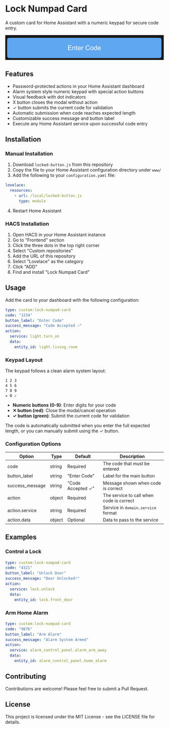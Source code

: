# Lock Numpad Card

A custom card for Home Assistant with a numeric keypad for secure code entry.

![screenshot of the locked button](https://github.com/JMatuszczakk/Locked-Button/blob/main/image.png?raw=true)
## Features

- Password-protected actions in your Home Assistant dashboard
- Alarm system style numeric keypad with special action buttons
- Visual feedback with dot indicators
- X button closes the modal without action
- ✓ button submits the current code for validation
- Automatic submission when code reaches expected length
- Customizable success message and button label
- Execute any Home Assistant service upon successful code entry

## Installation

### Manual Installation

1. Download `locked-button.js` from this repository
2. Copy the file to your Home Assistant configuration directory under `www/`
3. Add the following to your `configuration.yaml` file:

```yaml
lovelace:
  resources:
    - url: /local/locked-button.js
      type: module
```

4. Restart Home Assistant

### HACS Installation

1. Open HACS in your Home Assistant instance
2. Go to "Frontend" section
3. Click the three dots in the top right corner
4. Select "Custom repositories"
5. Add the URL of this repository
6. Select "Lovelace" as the category
7. Click "ADD"
8. Find and install "Lock Numpad Card"

## Usage

Add the card to your dashboard with the following configuration:

```yaml
type: custom:lock-numpad-card
code: "1234"
button_label: "Enter Code"
success_message: "Code Accepted ✓"
action:
  service: light.turn_on
  data:
    entity_id: light.living_room
```

### Keypad Layout

The keypad follows a clean alarm system layout:

```
1 2 3
4 5 6
7 8 9
✕ 0 ✓
```

- **Numeric buttons (0-9)**: Enter digits for your code
- **✕ button (red)**: Close the modal/cancel operation
- **✓ button (green)**: Submit the current code for validation

The code is automatically submitted when you enter the full expected length, or you can manually submit using the ✓ button.

### Configuration Options

| Option | Type | Default | Description |
|--------|------|---------|-------------|
| code | string | Required | The code that must be entered |
| button_label | string | "Enter Code" | Label for the main button |
| success_message | string | "Code Accepted ✓" | Message shown when code is correct |
| action | object | Required | The service to call when code is correct |
| action.service | string | Required | Service in `domain.service` format |
| action.data | object | Optional | Data to pass to the service |

## Examples

### Control a Lock

```yaml
type: custom:lock-numpad-card
code: "4321"
button_label: "Unlock Door"
success_message: "Door Unlocked!"
action:
  service: lock.unlock
  data:
    entity_id: lock.front_door
```

### Arm Home Alarm

```yaml
type: custom:lock-numpad-card
code: "9876"
button_label: "Arm Alarm"
success_message: "Alarm System Armed"
action:
  service: alarm_control_panel.alarm_arm_away
  data:
    entity_id: alarm_control_panel.home_alarm
```

## Contributing

Contributions are welcome! Please feel free to submit a Pull Request.

## License

This project is licensed under the MIT License - see the LICENSE file for details.